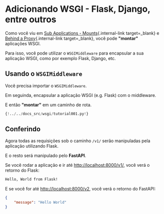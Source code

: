 # Adicionando WSGI - Flask, Django, entre outros

Como você viu em [Sub Applications - Mounts](sub-applications.md){.internal-link target=_blank} e [Behind a Proxy](behind-a-proxy.md){.internal-link target=_blank}, você pode **"montar"** aplicações WSGI.

Para isso, você pode utilizar o `WSGIMiddleware` para encapsular a sua aplicação WSGI, como por exemplo Flask, Django, etc.

## Usando o `WSGIMiddleware`

Você precisa importar o `WSGIMiddleware`.

Em seguinda, encapsular a aplicação WSGI (e.g. Flask) com o middleware.

E então **"montar"** em um caminho de rota.

```Python hl_lines="2-3  23"
{!../../docs_src/wsgi/tutorial001.py!}
```

## Conferindo

Agora todas as requisições sob o caminho `/v1/` serão manipuladas pela aplicação utilizando Flask.

E o resto será manipulado pelo **FastAPI**.

Se você rodar a aplicação e ir até <a href="http://localhost:8000/v1/" class="external-link" target="_blank">http://localhost:8000/v1/</a>, você verá o retorno do Flask:

```txt
Hello, World from Flask!
```

E se você for até <a href="http://localhost:8000/v2" class="external-link" target="_blank">http://localhost:8000/v2</a>, você verá o retorno do FastAPI:

```JSON
{
    "message": "Hello World"
}
```
